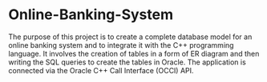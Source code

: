 # Online-Banking-System
The purpose of this project is to create a complete database model for an online banking system and to integrate it with the C++ programming language. It involves the creation of tables in a form of ER diagram and then writing the SQL queries to create the tables in Oracle. The application is connected via the Oracle C++ Call Interface (OCCI) API. 
